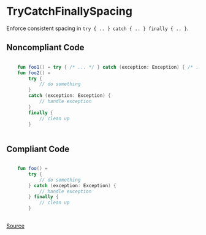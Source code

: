 # TryCatchFinallySpacing

Enforce consistent spacing in `try { .. } catch { .. } finally { .. }`.

## Noncompliant Code

```kotlin

    fun foo1() = try { /* ... */ } catch (exception: Exception) { /* ... */ } finally { /* ... */ }
    fun foo2() = 
        try {
            // do something
        }
        catch (exception: Exception) {
            // handle exception
        }
        finally {
            // clean up
        }
    
```
## Compliant Code

```kotlin

    fun foo() =
        try {
            // do something
        } catch (exception: Exception) {
            // handle exception
        } finally {
            // clean up
        }
    
```

[Source](https://detekt.dev/docs/rules/formatting#trycatchfinallyspacing)
